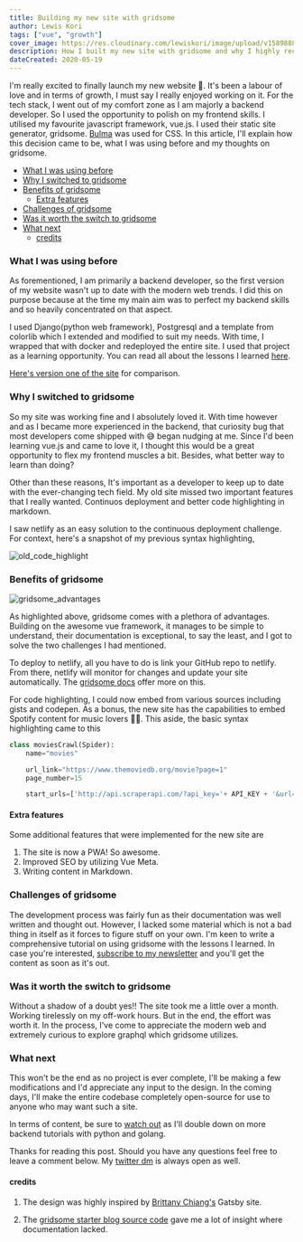 ```yaml
---
title: Building my new site with gridsome
author: Lewis Kori
tags: ["vue", "growth"]
cover_image: https://res.cloudinary.com/lewiskori/image/upload/v1589888953/gridsome_zyrbtm.png
description: How I built my new site with gridsome and why I highly recommend it
dateCreated: 2020-05-19
---
```

I'm really excited to finally launch my new website 🥳. It's been a labour of love and in terms of growth, I must say I really enjoyed working on it. For the tech stack, I went out of my comfort zone as I am majorly a backend developer. So I used the opportunity to polish on my frontend skills. I utilised my favourite javascript framework, vue.js. I used their static site generator, gridsome. [Bulma](https://bulma.io/) was used for CSS.
In this article, I'll explain how this decision came to be, what I was using before and my thoughts on gridsome.

- [What I was using before](#what-i-was-using-before)
- [Why I switched to gridsome](#why-i-switched-to-gridsome)
- [Benefits of gridsome](#benefits-of-gridsome)
  - [Extra features](#extra-features)
- [Challenges of gridsome](#challenges-of-gridsome)
- [Was it worth the switch to gridsome](#was-it-worth-the-switch-to-gridsome)
- [What next](#what-next)
  - [credits](#credits)

### What I was using before

As forementioned, I am primarily a backend developer, so the first version of my website wasn't up to date with the modern web trends. I did this on purpose because at the time my main aim was to perfect my backend skills and so heavily concentrated on that aspect.

I used Django(python web framework), Postgresql and a template from colorlib which I extended and modified to suit my needs. With time, I wrapped that with docker and redeployed the entire site. I used that project as a learning opportunity. You can read all about the lessons I learned [here](https://lewiskori.com/blog/lessons-learnt-from-building-and-deploying-a-portfolio-website/).

[Here's version one of the site](https://v-one.lewiskori.com/) for comparison.

### Why I switched to gridsome

So my site was working fine and I absolutely loved it. With time however and as I became more experienced in the backend, that curiosity bug that most developers come shipped with 😅 began nudging at me. Since I'd been learning vue.js and came to love it, I thought this would be a great opportunity to flex my frontend muscles a bit. Besides, what better way to learn than doing?

Other than these reasons, It's important as a developer to keep up to date with the ever-changing tech field.
My old site missed two important features that I really wanted. Continuos deployment and better code highlighting in markdown.

I saw netlify as an easy solution to the continuous deployment challenge.
For context, here's a snapshot of my previous syntax highlighting,

![old_code_highlight](https://res.cloudinary.com/lewiskori/image/upload/v1589888452/old-syntax_m5efn6.png)

### Benefits of gridsome

![gridsome_advantages](https://res.cloudinary.com/lewiskori/image/upload/v1589888523/Screenshot_2020-05-19_Modern_Site_Generator_for_Vue_js_-_Gridsome_rlv8my.png)

As highlighted above, gridsome comes with a plethora of advantages. Building on the awesome vue framework, it manages to be simple to understand, their documentation is exceptional, to say the least, and I got to solve the two challenges I had mentioned.

To deploy to netlify, all you have to do is link your GitHub repo to netlify. From there, netlify will monitor for changes and update your site automatically. The [gridsome docs](https://gridsome.org/docs/deploy-to-netlify/) offer more on this.

For code highlighting, I could now embed from various sources including gists and codepen.
As a bonus, the new site has the capabilities to embed Spotify content for music lovers 🕺🏼.
This aside, the basic syntax highlighting came to this

```python
class moviesCrawl(Spider):
    name="movies"

    url_link="https://www.themoviedb.org/movie?page=1"
    page_number=15

    start_urls=['http://api.scraperapi.com/?api_key='+ API_KEY + '&url=' + url_link + '&render=true']
```

#### Extra features

Some additional features that were implemented for the new site are

1. The site is now a PWA! So awesome.
2. Improved SEO by utilizing Vue Meta.
3. Writing content in Markdown.

### Challenges of gridsome

The development process was fairly fun as their documentation was well written and thought out.
However, I lacked some material which is not a bad thing in itself as it forces to figure stuff on your own.
I'm keen to write a comprehensive tutorial on using gridsome with the lessons I learned. In case you're interested, [subscribe to my newsletter](https://mailchi.mp/c42286076bd8/lewiskori) and you'll get the content as soon as it's out.

### Was it worth the switch to gridsome

Without a shadow of a doubt yes!! The site took me a little over a month. Working tirelessly on my off-work hours. But in the end, the effort was worth it. In the process, I've come to appreciate the modern web and extremely curious to explore graphql which gridsome utilizes.

### What next

This won't be the end as no project is ever complete, I'll be making a few modifications and I'd appreciate any input to the design. In the coming days, I'll make the entire codebase completely open-source for use to anyone who may want such a site.

In terms of content, be sure to [watch out](https://mailchi.mp/c42286076bd8/lewiskori) as I'll double down on more backend tutorials with python and golang.

Thanks for reading this post. Should you have any questions feel free to leave a comment below. My [twitter dm](https://twitter.com/lewis_kihiu/) is always open as well.

#### credits

1. The design was highly inspired by [Brittany Chiang's](https://brittanychiang.com/) Gatsby site.

2. The [gridsome starter blog source code](https://github.com/lewis-kori/gridsome-starter-blog) gave me a lot of insight where documentation lacked.
